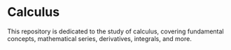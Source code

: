 # Calculus


This repository is dedicated to the study of calculus, covering fundamental concepts, mathematical series, derivatives, integrals, and more. 